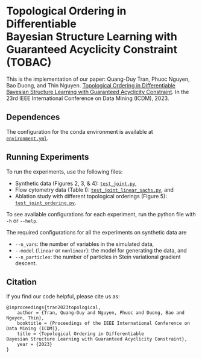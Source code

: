 # Topological Ordering in Differentiable Bayesian Structure Learning with Guaranteed Acyclicity Constraint (TOBAC)
This is the implementation of our paper: Quang-Duy Tran, Phuoc Nguyen, Bao Duong, and Thin Nguyen. [Topological Ordering in Differentiable Bayesian Structure Learning with Guaranteed Acyclicity Constraint](). In the 23rd IEEE International Conference on Data Mining (ICDM), 2023.

## Dependences 
The configuration for the conda environment is available at [```environment.yml```](environment.yml).

## Running Experiments
To run the experiments, use the following files:
- Synthetic data (Figures 2, 3, & 4): [```test_joint.py```](test_joint.py),
- Flow cytometry data (Table I): [```test_joint_linear_sachs.py```](test_joint_linear_sachs.py), and
- Ablation study with different topological orderings (Figure 5): [```test_joint_ordering.py```](test_joint_ordering.py).

To see available configurations for each experiment, run the python file with ```-h``` or ```--help```.

The required configurations for all the experiments on synthetic data are 
- ```--n_vars```: the number of variables in the simulated data,
- ```--model``` (```linear``` or ```nonlinear```): the model for generating the data, and
- ```--n_particles```: the number of particles in Stein variational gradient descent.

## Citation
If you find our code helpful, please cite us as:
```
@inproceedings{tran2023topological,
    author = {Tran, Quang-Duy and Nguyen, Phuoc and Duong, Bao and Nguyen, Thin},
	booktitle = {Proceedings of the IEEE International Conference on Data Mining (ICDM)},
	title = {Topological Ordering in Differentiable Bayesian Structure Learning with Guaranteed Acyclicity Constraint},
	year = {2023}
}
```
